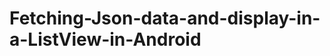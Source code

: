 Fetching-Json-data-and-display-in-a-ListView-in-Android
=======================================================

